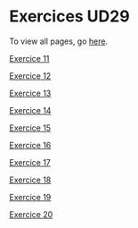 <h1>Exercices UD29</h1>
<p>To view all pages, go <a href="https://jvprz.github.io/jps_java_reus/UD29/">here</a>.</p>

<p><a href="https://jvprz.github.io/jps_java_reus/UD29/Ejercicio_11/index.html">Exercice 11</a></p>
<p><a href="https://jvprz.github.io/jps_java_reus/UD29/Ejercicio_12/index.html">Exercice 12</a></p>
<p><a href="https://jvprz.github.io/jps_java_reus/UD29/Ejercicio_13/index.html">Exercice 13</a></p>
<p><a href="https://jvprz.github.io/jps_java_reus/UD29/Ejercicio_14/index.html">Exercice 14</a></p>
<p><a href="https://jvprz.github.io/jps_java_reus/UD29/Ejercicio_15/index.html">Exercice 15</a></p>
<p><a href="https://jvprz.github.io/jps_java_reus/UD29/Ejercicio_16/index.html">Exercice 16</a></p>
<p><a href="https://jvprz.github.io/jps_java_reus/UD29/Ejercicio_17/index.html">Exercice 17</a></p>
<p><a href="https://jvprz.github.io/jps_java_reus/UD29/Ejercicio_18/index.html">Exercice 18</a></p>
<p><a href="https://jvprz.github.io/jps_java_reus/UD29/Ejercicio_19/index.html">Exercice 19</a></p>
<p><a href="https://jvprz.github.io/jps_java_reus/UD29/Ejercicio_20/index.html">Exercice 20</a></p>
